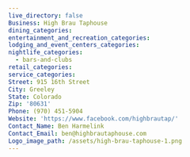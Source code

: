 ```yaml
---
live_directory: false
Business: High Brau Taphouse
dining_categories:
entertainment_and_recreation_categories:
lodging_and_event_centers_categories:
nightlife_categories:
  - bars-and-clubs
retail_categories:
service_categories:
Street: 915 16th Street
City: Greeley
State: Colorado
Zip: '80631'
Phone: (970) 451-5904
Website: 'https://www.facebook.com/highbrautap/'
Contact_Name: Ben Harmelink
Contact_Email: ben@highbrautaphouse.com
Logo_image_path: /assets/high-brau-taphouse-1.png
---
```


